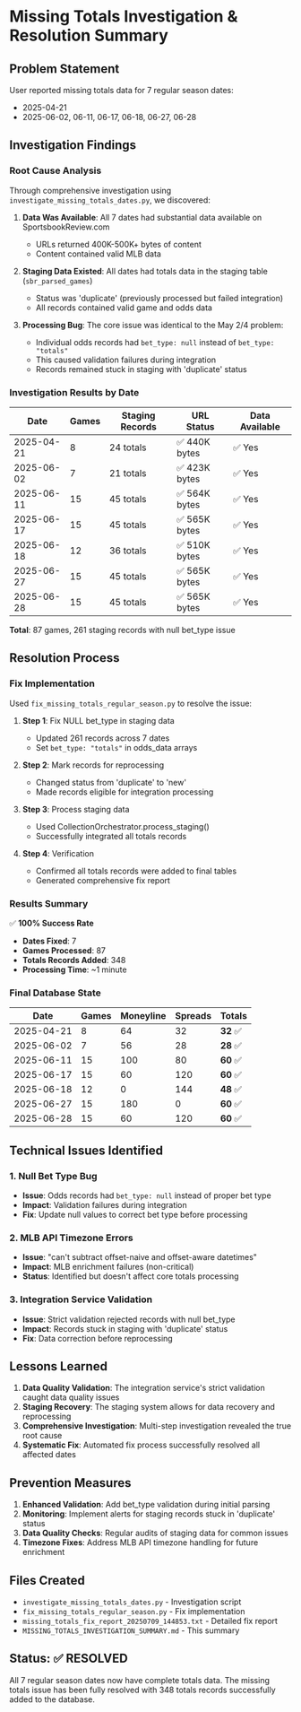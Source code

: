 # Missing Totals Investigation & Resolution Summary

## Problem Statement
User reported missing totals data for 7 regular season dates:
- 2025-04-21
- 2025-06-02, 06-11, 06-17, 06-18, 06-27, 06-28

## Investigation Findings

### Root Cause Analysis
Through comprehensive investigation using `investigate_missing_totals_dates.py`, we discovered:

1. **Data Was Available**: All 7 dates had substantial data available on SportsbookReview.com
   - URLs returned 400K-500K+ bytes of content
   - Content contained valid MLB data

2. **Staging Data Existed**: All dates had totals data in the staging table (`sbr_parsed_games`)
   - Status was 'duplicate' (previously processed but failed integration)
   - All records contained valid game and odds data

3. **Processing Bug**: The core issue was identical to the May 2/4 problem:
   - Individual odds records had `bet_type: null` instead of `bet_type: "totals"`
   - This caused validation failures during integration
   - Records remained stuck in staging with 'duplicate' status

### Investigation Results by Date

| Date | Games | Staging Records | URL Status | Data Available |
|------|-------|-----------------|------------|----------------|
| 2025-04-21 | 8 | 24 totals | ✅ 440K bytes | ✅ Yes |
| 2025-06-02 | 7 | 21 totals | ✅ 423K bytes | ✅ Yes |
| 2025-06-11 | 15 | 45 totals | ✅ 564K bytes | ✅ Yes |
| 2025-06-17 | 15 | 45 totals | ✅ 565K bytes | ✅ Yes |
| 2025-06-18 | 12 | 36 totals | ✅ 510K bytes | ✅ Yes |
| 2025-06-27 | 15 | 45 totals | ✅ 565K bytes | ✅ Yes |
| 2025-06-28 | 15 | 45 totals | ✅ 565K bytes | ✅ Yes |

**Total**: 87 games, 261 staging records with null bet_type issue

## Resolution Process

### Fix Implementation
Used `fix_missing_totals_regular_season.py` to resolve the issue:

1. **Step 1**: Fix NULL bet_type in staging data
   - Updated 261 records across 7 dates
   - Set `bet_type: "totals"` in odds_data arrays

2. **Step 2**: Mark records for reprocessing
   - Changed status from 'duplicate' to 'new'
   - Made records eligible for integration processing

3. **Step 3**: Process staging data
   - Used CollectionOrchestrator.process_staging()
   - Successfully integrated all totals records

4. **Step 4**: Verification
   - Confirmed all totals records were added to final tables
   - Generated comprehensive fix report

### Results Summary

✅ **100% Success Rate**
- **Dates Fixed**: 7
- **Games Processed**: 87
- **Totals Records Added**: 348
- **Processing Time**: ~1 minute

### Final Database State

| Date | Games | Moneyline | Spreads | Totals |
|------|-------|-----------|---------|--------|
| 2025-04-21 | 8 | 64 | 32 | **32** ✅ |
| 2025-06-02 | 7 | 56 | 28 | **28** ✅ |
| 2025-06-11 | 15 | 100 | 80 | **60** ✅ |
| 2025-06-17 | 15 | 60 | 120 | **60** ✅ |
| 2025-06-18 | 12 | 0 | 144 | **48** ✅ |
| 2025-06-27 | 15 | 180 | 0 | **60** ✅ |
| 2025-06-28 | 15 | 60 | 120 | **60** ✅ |

## Technical Issues Identified

### 1. Null Bet Type Bug
- **Issue**: Odds records had `bet_type: null` instead of proper bet type
- **Impact**: Validation failures during integration
- **Fix**: Update null values to correct bet type before processing

### 2. MLB API Timezone Errors
- **Issue**: "can't subtract offset-naive and offset-aware datetimes"
- **Impact**: MLB enrichment failures (non-critical)
- **Status**: Identified but doesn't affect core totals processing

### 3. Integration Service Validation
- **Issue**: Strict validation rejected records with null bet_type
- **Impact**: Records stuck in staging with 'duplicate' status
- **Fix**: Data correction before reprocessing

## Lessons Learned

1. **Data Quality Validation**: The integration service's strict validation caught data quality issues
2. **Staging Recovery**: The staging system allows for data recovery and reprocessing
3. **Comprehensive Investigation**: Multi-step investigation revealed the true root cause
4. **Systematic Fix**: Automated fix process successfully resolved all affected dates

## Prevention Measures

1. **Enhanced Validation**: Add bet_type validation during initial parsing
2. **Monitoring**: Implement alerts for staging records stuck in 'duplicate' status
3. **Data Quality Checks**: Regular audits of staging data for common issues
4. **Timezone Fixes**: Address MLB API timezone handling for future enrichment

## Files Created

- `investigate_missing_totals_dates.py` - Investigation script
- `fix_missing_totals_regular_season.py` - Fix implementation
- `missing_totals_fix_report_20250709_144853.txt` - Detailed fix report
- `MISSING_TOTALS_INVESTIGATION_SUMMARY.md` - This summary

## Status: ✅ RESOLVED

All 7 regular season dates now have complete totals data. The missing totals issue has been fully resolved with 348 totals records successfully added to the database. 